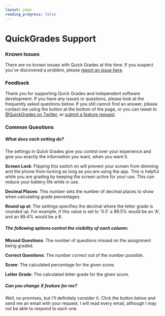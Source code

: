 ```yaml
---
layout: page
reading_progress: false
---
```

# QuickGrades Support

### Known Issues

There are no known issues with Quick Grades at this time. If you suspect you've discovered a problem, please [report an issue here](mailto:cases@orangerobot.fogbugz.com).

### Feedback

Thank you for supporting Quick Grades and independent software development. If you have any issues or questions, please look at the frequently asked questions below. If you still cannot find an answer, please contact me using the button at the bottom of the page, or you can tweet to [@QuickGrades on Twitter](http://twitter.com/quickgrades), or [submit a feature request](mailto:cases@orangerobot.fogbugz.com).

### Common Questions

##### What does each setting do?

<p>The settings in Quick Grades give you control over your experience and give you exactly the information you want, when you want it.</p>
<p><strong>Screen Lock</strong>: Flipping this switch on will prevent your screen from dimming and the phone from locking as long as you are using the app. This is helpful while you are grading by keeping the screen active for your use. This can reduce your battery life while in use.</p>
<p><strong>Decimal Places</strong>: This number sets the number of decimal places to show when calculating grade percentages.</p>
<p><strong>Round up at</strong>: The settings specifies the decimal where the letter grade is rounded up. For example, if this value is set to '0.5' a 89.5% would be an 'A', and an 89.4% would be a B.</p>
<h5>The following options control the visibility of each column:</h5>
<p><strong>Missed Questions</strong>: The number of questions missed on the assignment being graded.</p>
<p><strong>Correct Questions</strong>: The number correct out of the number possible.</p>
<p><strong>Score</strong>: The calculated percentage for the given score.</p>
<p><strong>Letter Grade</strong>: The calculated letter grade for the given score.</p>

##### Can you change *X* feature for me?

Well, no promises, but I'll definitely consider it. Click the button below and send me an email with your request. I will read every email, although I may not be able to respond to each one.
